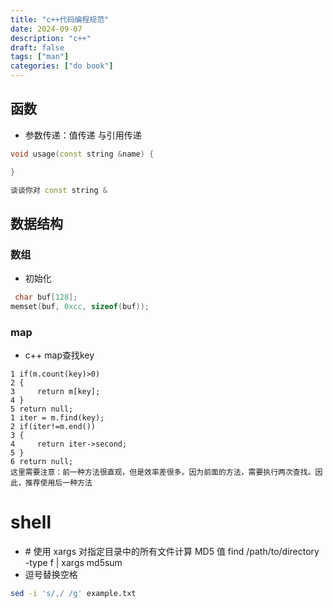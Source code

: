 ```yaml
---
title: "c++代码编程规范"
date: 2024-09-07
description: "c++"
draft: false
tags: ["man"]
categories: ["do book"]
---
```






## 函数

- 参数传递：值传递 与引用传递

~~~c++
void usage(const string &name) {

}

谈谈你对 const string &
~~~













## 数据结构

### 数组

- 初始化

~~~c++
 char buf[128];
memset(buf, 0xcc, sizeof(buf));
~~~



### map

- c++ map查找key

~~~
1 if(m.count(key)>0)
2 {
3     return m[key];
4 }
5 return null;
1 iter = m.find(key);
2 if(iter!=m.end())
3 {
4     return iter->second;
5 }
6 return null;
这里需要注意：前一种方法很直观，但是效率差很多。因为前面的方法，需要执行两次查找。因此，推荐使用后一种方法

~~~









# shell



- \# 使用 xargs 对指定目录中的所有文件计算 MD5 值 find /path/to/directory -type f | xargs md5sum
- 逗号替换空格

```bash
sed -i 's/,/ /g' example.txt
```

